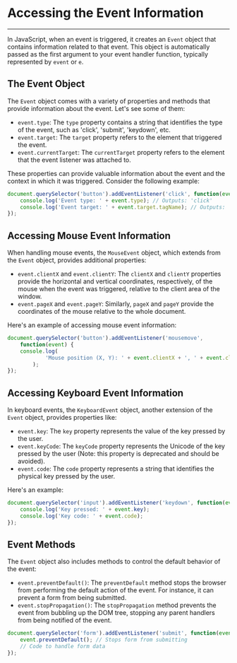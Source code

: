 # Accessing the Event Information

---

In JavaScript, when an event is triggered, it creates an `Event` object that contains information related to that event. This object is automatically passed as the first argument to your event handler function, typically represented by `event` or `e`.

## The Event Object

The `Event` object comes with a variety of properties and methods that provide information about the event. Let's see some of them:

- `event.type`: The `type` property contains a string that identifies the type of the event, such as 'click', 'submit', 'keydown', etc.
- `event.target`: The `target` property refers to the element that triggered the event.
- `event.currentTarget`: The `currentTarget` property refers to the element that the event listener was attached to.

These properties can provide valuable information about the event and the context in which it was triggered. Consider the following example:

```jsx
document.querySelector('button').addEventListener('click', function(event) {
    console.log('Event type: ' + event.type); // Outputs: 'click'
    console.log('Event target: ' + event.target.tagName); // Outputs: 'BUTTON'
});

```

## Accessing Mouse Event Information

When handling mouse events, the `MouseEvent` object, which extends from the `Event` object, provides additional properties:

- `event.clientX` and `event.clientY`: The `clientX` and `clientY` properties provide the horizontal and vertical coordinates, respectively, of the mouse when the event was triggered, relative to the client area of the window.
- `event.pageX` and `event.pageY`: Similarly, `pageX` and `pageY` provide the coordinates of the mouse relative to the whole document.

Here's an example of accessing mouse event information:

```jsx
document.querySelector('button').addEventListener('mousemove', 
    function(event) {
    console.log(
            'Mouse position (X, Y): ' + event.clientX + ', ' + event.clientY
        );
});
```

## Accessing Keyboard Event Information

In keyboard events, the `KeyboardEvent` object, another extension of the `Event` object, provides properties like:

- `event.key`: The `key` property represents the value of the key pressed by the user.
- `event.keyCode`: The `keyCode` property represents the Unicode of the key pressed by the user (Note: this property is deprecated and should be avoided).
- `event.code`: The `code` property represents a string that identifies the physical key pressed by the user.

Here's an example:

```jsx
document.querySelector('input').addEventListener('keydown', function(event) {
    console.log('Key pressed: ' + event.key);
    console.log('Key code: ' + event.code);
});
```

## Event Methods

The `Event` object also includes methods to control the default behavior of the event:

- `event.preventDefault()`: The `preventDefault` method stops the browser from performing the default action of the event. For instance, it can prevent a form from being submitted.
- `event.stopPropagation()`: The `stopPropagation` method prevents the event from bubbling up the DOM tree, stopping any parent handlers from being notified of the event.

```jsx
document.querySelector('form').addEventListener('submit', function(event) {
    event.preventDefault(); // Stops form from submitting
    // Code to handle form data
});
```
